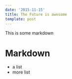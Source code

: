 ```yaml
---
date: '2015-11-15'
title: The Future is awesome
template: post
---
```


This is some markdown

# Markdown

* a list
* more list


